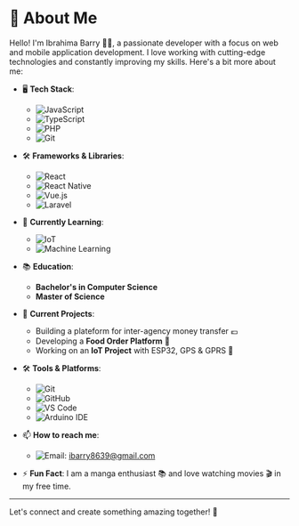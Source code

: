 # 👋 About Me

Hello! I'm Ibrahima Barry 👨‍💻, a passionate developer with a focus on web and mobile application development. I love working with cutting-edge technologies and constantly improving my skills. Here's a bit more about me:

- 🖥️ **Tech Stack**:
  - ![JavaScript](https://img.shields.io/badge/JavaScript-F7DF1E?logo=javascript&logoColor=black)
  - ![TypeScript](https://img.shields.io/badge/TypeScript-3178C6?logo=typescript&logoColor=fff)
  - ![PHP](https://img.shields.io/badge/PHP-777BB4?logo=php&logoColor=white)
  - ![Git](https://img.shields.io/badge/Git-F05032?logo=git&logoColor=fff)

- 🛠️ **Frameworks & Libraries**:
  - ![React](https://img.shields.io/badge/React-%2320232a.svg?logo=react&logoColor=%2361DAFB)
  - ![React Native](https://img.shields.io/badge/React_Native-%2320232a.svg?logo=react&logoColor=%2361DAFB)
  - ![Vue.js](https://img.shields.io/badge/Vue.js-4FC08D?logo=vuedotjs&logoColor=fff)
  - ![Laravel](https://img.shields.io/badge/Laravel-%23FF2D20.svg?logo=laravel&logoColor=white)

- 🌱 **Currently Learning**:
  - ![IoT](https://img.shields.io/badge/IoT-00C7B7?logo=internet-of-things&logoColor=white)
  - ![Machine Learning](https://img.shields.io/badge/Machine%20Learning-3498DB?logo=python&logoColor=white)

- 📚 **Education**:
  - **Bachelor's in Computer Science**
  - **Master of Science**

- 💼 **Current Projects**:
  - Building a plateform for inter-agency money transfer 💶
  - Developing a **Food Order Platform** 🍔
  - Working on an **IoT Project** with ESP32, GPS & GPRS 📡

- 🛠️ **Tools & Platforms**:
  - ![Git](https://img.shields.io/badge/Git-F05032?logo=git&logoColor=white)
  - ![GitHub](https://img.shields.io/badge/GitHub-181717?logo=github&logoColor=white)
  - ![VS Code](https://img.shields.io/badge/VS%20Code-007ACC?logo=visual-studio-code&logoColor=white)
  - ![Arduino IDE](https://img.shields.io/badge/Arduino%20IDE-00979D?logo=arduino&logoColor=white)

- 📫 **How to reach me**:
  - ![Email](https://img.shields.io/badge/Email-D14836?logo=gmail&logoColor=white): [ibarry8639@gmail.com](mailto:ibarry8639@gmail.com)

- ⚡ **Fun Fact**: I am a manga enthusiast 📚 and love watching movies 🎬 in my free time.

---

Let's connect and create something amazing together! 🚀
